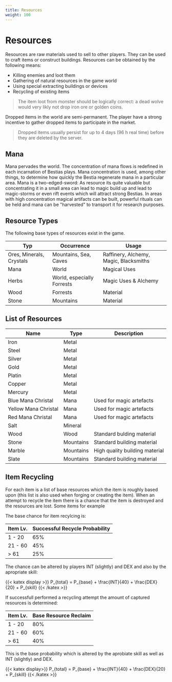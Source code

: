 ```yaml
---
title: Resources
weight: 100
---
```

# Resources

Resources are raw materials used to sell to other players. They can be used to craft items or construct buildings.
Resources can be obtained by the following means:

* Killing enemies and loot them
* Gathering of natural resources in the game world
* Using special extracting buildings or devices
* Recycling of existing items

> The item loot from monster should be logically correct: a dead wolve would very likly not drop iron ore or golden coins.

Dropped items in the world are semi-permanent. The player have a strong incentive to gather dropped items to participate
in the market.

> Dropped items usually persist for up to 4 days (96 h real time) before they are deleted by the server.

## Mana

Mana pervades the world. The concentration of mana flows is redefined in each incarnation of Bestias plays. Mana
concentration is used, among other things, to determine how quickly the Bestia regenerate mana in a particular area.
Mana is a two-edged-sword: As resource its quite valuable but concentrating it in a small area can lead to magic build up
and lead to magic-storms or even rift events which will attract strong Bestias. In areas with high concentration
magical artifacts can be built, powerful rituals can be held and mana can be "harvested" to transport it for research
purposes.

## Resource Types

The following base types of resources exist in the game.

| Typ                      | Occurrence                 | Usage                                  |
| ------------------------ | -------------------------- | -------------------------------------- |
| Ores, Minerals, Crystals | Mountains, Sea, Caves      | Raffinery, Alchemy, Magic, Blacksmiths |
| Mana                     | World                      | Magical Uses                           |
| Herbs                    | World, especially Forrests | Magic Uses & Alchemy                   |
| Wood                     | Forrests                   | Material                               |
| Stone                    | Mountains                  | Material                               |

## List of Resources

| Name                 | Type      | Description                    |
| -------------------- | --------- | ------------------------------ |
| Iron                 | Metal     |                                |
| Steel                | Metal     |                                |
| Silver               | Metal     |                                |
| Gold                 | Metal     |                                |
| Platin               | Metal     |                                |
| Copper               | Metal     |                                |
| Mercury              | Metal     |                                |
| Blue Mana Christal   | Mana      | Used for magic artefacts       |
| Yellow Mana Christal | Mana      | Used for magic artefacts       |
| Red Mana Christal    | Mana      | Used for magic artefacts       |
| Salt                 | Mineral   |                                |
| Wood                 | Wood      | Standard bulding material      |
| Stone                | Mountains | Standard building material     |
| Marble               | Mountains | High quality building material |
| Slate                | Mountains | Standard building material     |

## Item Recycling

For each item is a list of base resources which the item is roughly based upon (this list is also used when forging or
creating the item). When an attempt to recycle the item there is a chance that the item is destroyed and the resources are lost.
Some items for example

The base chance for item recylcing is:

| Item Lv. | Successful Recycle Probability |
| -------- | ------------------------------ |
| 1 - 20   | 65%                            |
| 21 - 60  | 45%                            |
| > 61     | 25%                            |

The chance can be altered by players INT (slightly) and DEX and also by the apropriate skill:

{{< katex display >}}
  P_{total} = P_{base} + \frac{INT}{40} + \frac{DEX}{20} + P_{skill}
{{< /katex >}}

If successfull performed a recycling attempt the amount of captured resources is determined:

| Item Lv. | Base Resource Reclaim |
| -------- | --------------------- |
| 1 - 20   | 80%                   |
| 21 - 60  | 60%                   |
| > 61     | 40%                   |

This is the base probability which is altered by the aprobiate skill as well as INT (slightly) and DEX.

{{< katex display>}}
  P_{total} = P_{base} + \frac{INT}{40} + \frac{DEX}{20} + P_{skill}
{{< /katex >}}
